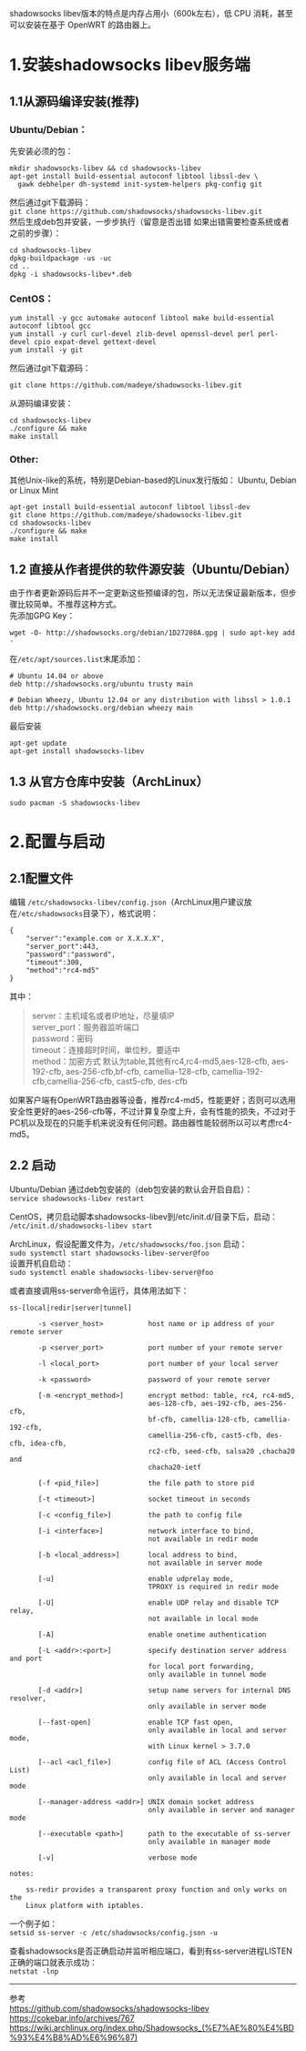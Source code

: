 shadowsocks libev版本的特点是内存占用小（600k左右），低 CPU 消耗，甚至可以安装在基于 OpenWRT 的路由器上。  

# 1.安装shadowsocks libev服务端

## 1.1从源码编译安装(推荐)

### Ubuntu/Debian：
先安装必须的包：  
```
mkdir shadowsocks-libev && cd shadowsocks-libev
apt-get install build-essential autoconf libtool libssl-dev \
  gawk debhelper dh-systemd init-system-helpers pkg-config git
```  
然后通过git下载源码：    
`git clone https://github.com/shadowsocks/shadowsocks-libev.git`  
然后生成deb包并安装，一步步执行（留意是否出错 如果出错需要检查系统或者之前的步骤）：  
```
cd shadowsocks-libev
dpkg-buildpackage -us -uc
cd ..
dpkg -i shadowsocks-libev*.deb
```

### CentOS：  
```
yum install -y gcc automake autoconf libtool make build-essential autoconf libtool gcc
yum install -y curl curl-devel zlib-devel openssl-devel perl perl-devel cpio expat-devel gettext-devel
yum install -y git
```
然后通过git下载源码：  
```
git clone https://github.com/madeye/shadowsocks-libev.git
```
从源码编译安装：  
```
cd shadowsocks-libev
./configure && make
make install
```

### Other:
其他Unix-like的系统，特别是Debian-based的Linux发行版如： Ubuntu, Debian or Linux Mint  
```
apt-get install build-essential autoconf libtool libssl-dev
git clone https://github.com/madeye/shadowsocks-libev.git
cd shadowsocks-libev
./configure && make
make install
```

## 1.2 直接从作者提供的软件源安装（Ubuntu/Debian）
由于作者更新源码后并不一定更新这些预编译的包，所以无法保证最新版本，但步骤比较简单。不推荐这种方式。  
先添加GPG Key：  
```
wget -O- http://shadowsocks.org/debian/1D27208A.gpg | sudo apt-key add -
```
在`/etc/apt/sources.list`末尾添加：
```
# Ubuntu 14.04 or above
deb http://shadowsocks.org/ubuntu trusty main

# Debian Wheezy, Ubuntu 12.04 or any distribution with libssl > 1.0.1
deb http://shadowsocks.org/debian wheezy main
```
最后安装  
```
apt-get update
apt-get install shadowsocks-libev
```

## 1.3 从官方仓库中安装（ArchLinux）
```
sudo pacman -S shadowsocks-libev
```

# 2.配置与启动

## 2.1配置文件
编辑 `/etc/shadowsocks-libev/config.json`（ArchLinux用户建议放在`/etc/shadowsocks`目录下），格式说明：  
```
{
	"server":"example.com or X.X.X.X",
	"server_port":443,
	"password":"password",
	"timeout":300,
	"method":"rc4-md5"
}
```
其中：  
> server：主机域名或者IP地址，尽量填IP  
server_port：服务器监听端口  
password：密码  
timeout：连接超时时间，单位秒。要适中  
method：加密方式 默认为table,其他有rc4,rc4-md5,aes-128-cfb, aes-192-cfb, aes-256-cfb,bf-cfb, camellia-128-cfb, camellia-192-cfb,camellia-256-cfb, cast5-cfb, des-cfb  

如果客户端有OpenWRT路由器等设备，推荐rc4-md5，性能更好；否则可以选用安全性更好的aes-256-cfb等，不过计算复杂度上升，会有性能的损失，不过对于PC机以及现在的只能手机来说没有任何问题。路由器性能较弱所以可以考虑rc4-md5。  

## 2.2 启动

Ubuntu/Debian 通过deb包安装的（deb包安装的默认会开启自启）：  
`service shadowsocks-libev restart`  
 
CentOS，拷贝启动脚本shadowsocks-libev到/etc/init.d/目录下后，启动：  
`/etc/init.d/shadowsocks-libev start`  
 
ArchLinux，假设配置文件为，`/etc/shadowsocks/foo.json` 启动：  
`sudo systemctl start shadowsocks-libev-server@foo`  
设置开机自启动：  
`sudo systemctl enable shadowsocks-libev-server@foo` 

或者直接调用ss-server命令运行，具体用法如下：
```
ss-[local|redir|server|tunnel]

       -s <server_host>           host name or ip address of your remote server

       -p <server_port>           port number of your remote server

       -l <local_port>            port number of your local server

       -k <password>              password of your remote server

       [-m <encrypt_method>]      encrypt method: table, rc4, rc4-md5,
                                  aes-128-cfb, aes-192-cfb, aes-256-cfb,
                                  bf-cfb, camellia-128-cfb, camellia-192-cfb,
                                  camellia-256-cfb, cast5-cfb, des-cfb, idea-cfb,
                                  rc2-cfb, seed-cfb, salsa20 ,chacha20 and
                                  chacha20-ietf

       [-f <pid_file>]            the file path to store pid

       [-t <timeout>]             socket timeout in seconds

       [-c <config_file>]         the path to config file

       [-i <interface>]           network interface to bind,
                                  not available in redir mode

       [-b <local_address>]       local address to bind,
                                  not available in server mode

       [-u]                       enable udprelay mode,
                                  TPROXY is required in redir mode

       [-U]                       enable UDP relay and disable TCP relay,
                                  not available in local mode

       [-A]                       enable onetime authentication

       [-L <addr>:<port>]         specify destination server address and port
                                  for local port forwarding,
                                  only available in tunnel mode

       [-d <addr>]                setup name servers for internal DNS resolver,
                                  only available in server mode

       [--fast-open]              enable TCP fast open,
                                  only available in local and server mode,
                                  with Linux kernel > 3.7.0

       [--acl <acl_file>]         config file of ACL (Access Control List)
                                  only available in local and server mode

       [--manager-address <addr>] UNIX domain socket address
                                  only available in server and manager mode

       [--executable <path>]      path to the executable of ss-server
                                  only available in manager mode

       [-v]                       verbose mode

notes:

    ss-redir provides a transparent proxy function and only works on the
    Linux platform with iptables.
```
一个例子如：  
`setsid ss-server -c /etc/shadowsocks/config.json -u`  

查看shadowsocks是否正确启动并监听相应端口，看到有ss-server进程LISTEN正确的端口就表示成功：  
`netstat -lnp`  


***
参考  
https://github.com/shadowsocks/shadowsocks-libev  
https://cokebar.info/archives/767  
https://wiki.archlinux.org/index.php/Shadowsocks_(%E7%AE%80%E4%BD%93%E4%B8%AD%E6%96%87)